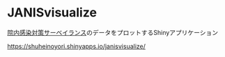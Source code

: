 # JANISvisualize
 
[院内感染対策サーベイランス](https://www.e-stat.go.jp/statistics/00450123)のデータをプロットするShinyアプリケーション  
  
https://shuheinoyori.shinyapps.io/janisvisualize/  
